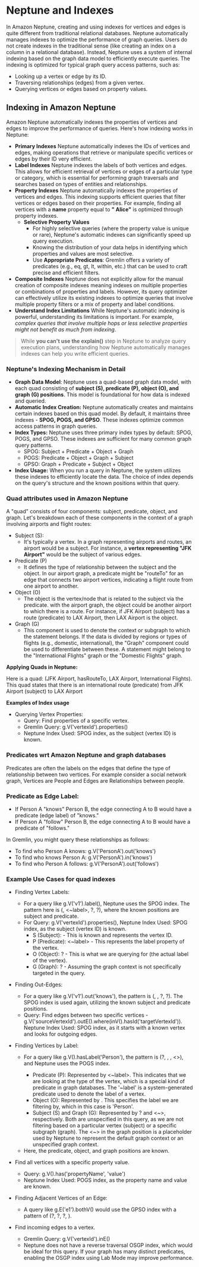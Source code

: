 # Neptune and Indexes
In Amazon Neptune, creating and using indexes for vertices and edges is quite different from traditional relational databases.
Neptune automatically manages indexes to optimize the performance of graph queries. Users do not create indexes in the 
traditional sense (like creating an index on a column in a relational database). Instead, Neptune uses a system of internal 
indexing based on the graph data model to efficiently execute queries. The indexing is optimized for typical graph query 
access patterns, such as:
* Looking up a vertex or edge by its ID.
* Traversing relationships (edges) from a given vertex.
* Querying vertices or edges based on property values.

## Indexing in Amazon Neptune

Amazon Neptune automatically indexes the properties of vertices and edges to improve the performance of queries. Here's
how indexing works in Neptune:
- **Primary Indexes**
  Neptune automatically indexes the IDs of vertices and edges, making operations that retrieve or manipulate specific
  vertices or edges by their ID very efficient.
- **Label Indexes**
  Neptune indexes the labels of both vertices and edges. This allows for efficient retrieval of vertices or edges of a
  particular type or category, which is essential for performing graph traversals and searches based on types of
  entities and relationships.
- **Property Indexes**
  Neptune automatically indexes the properties of vertices and edges. This indexing supports efficient queries that
  filter vertices or edges based on their properties. For example, finding all vertices with a **name** property equal to **"
  Alice"** is optimized through property indexes.
  - **Selective Property Values**
    - For highly selective queries (where the property value is unique or rare), Neptune's
      automatic indexes can significantly speed up query execution.
    - Knowing the distribution of your data helps in identifying which properties and values are most selective.
    - Use **Appropriate Predicates**: Gremlin offers a variety of predicates (e.g., eq, gt, lt, within, etc.) that can
      be used to craft precise and efficient filters.
- **Composite Indexes**
  Neptune does not explicitly allow for the manual creation of composite indexes meaning indexes on multiple properties or
  combinations of properties and labels. However, its query optimizer can effectively utilize its existing indexes to
  optimize queries that involve multiple property filters or a mix of property and label conditions.
- **Understand Index Limitations**
  While Neptune's automatic indexing is powerful, understanding its limitations is important. For example, _complex
  queries that involve multiple hops or less selective properties might not benefit as much from indexing_.



>While **you can't use the explain()** step in Neptune to analyze query execution plans, understanding how Neptune 
> automatically manages indexes can help you write efficient queries. 

### Neptune's Indexing Mechanism in Detail
- **Graph Data Model**: Neptune uses a quad-based graph data model, with each quad consisting of **subject (S), predicate (P), object (O), 
and graph (G) positions**. This model is foundational for how data is indexed and queried.
- **Automatic Index Creation:** Neptune automatically creates and maintains certain indexes based on this quad model. 
By default, it maintains three indexes - **SPOG, POGS, and GPSO**. These indexes optimize common access patterns in graph queries.
- **Index Types:** Neptune uses three primary index types by default: SPOG, POGS, and GPSO. These indexes are sufficient for many common graph query patterns.
  - SPOG: Subject + Predicate + Object + Graph
  - POGS: Predicate + Object + Graph + Subject
  - GPSO: Graph + Predicate + Subject + Object
- **Index Usage:** When you run a query in Neptune, the system utilizes these indexes to efficiently locate the data. 
The choice of index depends on the query's structure and the known positions within that query.

### Quad  attributes used  in Amazon Neptune

A "quad" consists of four components: subject, predicate, object, and graph. Let's breakdown
each of these components in the context of a graph involving airports and flight routes:

- Subject (S): 
  - It's typically a vertex. In a graph representing airports and routes, an airport would be a subject. For instance, 
a **vertex representing "JFK Airport"** would be the subject of various edges.
- Predicate (P)
  - It defines the type of relationship between the subject and the object. In our airport graph, a predicate 
might be "routeTo" for an edge that connects two airport vertices, indicating a flight route from one airport to another.
- Object (O)
  - The object is the vertex/node that is related to the subject via the predicate. with the airport graph, the object could be another airport to which there is a route. 
For instance, if JFK Airport (subject) has a route (predicate) to LAX Airport, then LAX Airport is the object.
- Graph (G)
  - This component is used to denote the context or subgraph to which the statement belongs. If the data is divided by regions or types of flights (e.g., domestic, international), the "Graph" 
component could be used to differentiate between these. A statement might belong to the "International Flights" graph or the "Domestic Flights" graph.

**Applying Quads in Neptune:**

Here is a quad: (JFK Airport, hasRouteTo, LAX Airport, International Flights). This quad states that there is an international route (predicate) from JFK Airport (subject) to LAX Airport 

**Examples of Index usage**
- Querying Vertex Properties:
  - Query: Find properties of a specific vertex.
  - Gremlin Query: g.V('vertexId').properties()
  - Neptune Index Used: SPOG index, as the subject (vertex ID) is known.

### Predicates wrt Amazon Neptune and graph databases
Predicates are often the labels on the edges that define the type of relationship between two vertices. For example consider a social network graph,
Vertices are People and Edges are Relationships between people.

### Predicate as Edge Label:
- If Person A "knows" Person B, the edge connecting A to B would have a predicate (edge label) of "knows."
- If Person A "follow" Person B, the edge connecting A to B would have a predicate of "follows."

In Gremlin, you might query these relationships as follows:
- To find who Person A knows: g.V('PersonA').out('knows')
- To find who knows Person A: g.V('PersonA').in('knows')
- To find who Person A follows: g.V('PersonA').out('follows')

### Example Use Cases for quad indexes
* Finding Vertex Labels: 
  * For a query like g.V('v1').label(), Neptune uses the SPOG index. The pattern here is (<v1>, <~label>, ?, ?), where the known positions are subject and predicate.
  * For Query: g.V('vertexId').properties(), Neptune Index Used: SPOG index, as the subject (vertex ID) is known.
    * S (Subject): <v1> - This is known and represents the vertex ID. 
    * P (Predicate): <~label> - This represents the label property of the vertex. 
    * O (Object): ? - This is what we are querying for (the actual label of the vertex). 
    * G (Graph): ? - Assuming the graph context is not specifically targeted in the query.
* Finding Out-Edges: 
  * For a query like g.V('v1').out('knows'), the pattern is (<v1>, <knows>, ?, ?). The SPOG index is used again, utilizing the known subject and predicate positions. 
  * Query: Find edges between two specific vertices - g.V('sourceVertexId').outE().where(inV().hasId('targetVertexId')). 
Neptune Index Used: SPOG index, as it starts with a known vertex and looks for outgoing edges.
* Finding Vertices by Label: 
  * For a query like g.V().hasLabel('Person'), the pattern is (?, <label>, <Person>, <>), and Neptune uses the POGS index.
    * Predicate (P): Represented by <~label>. This indicates that we are looking at the type of the vertex, which is a special kind of predicate in graph databases. The '~label' is a system-generated predicate used to denote the label of a vertex. 
    * Object (O): Represented by <Person>. This specifies the label we are filtering by, which in this case is 'Person'. 
    * Subject (S) and Graph (G): Represented by ? and <~>, respectively. Both are unspecified in this query, as we are not filtering based on a particular vertex (subject) or a specific subgraph (graph). The <~> in the graph position is a placeholder used by Neptune to represent the default graph context or an unspecified graph context.
  * Here, the predicate, object, and graph positions are known.
  
* Find all vertices with a specific property value.
  * Query: g.V().has('propertyName', 'value')
  * Neptune Index Used: POGS index, as the property name and value are known.
* Finding Adjacent Vertices of an Edge: 
  * A query like g.E('e1').bothV() would use the GPSO index with a pattern of (?, ?, ?, <e1>).
* Find incoming edges to a vertex.
  * Gremlin Query: g.V('vertexId').inE()
  * Neptune does not have a reverse traversal OSGP index, which would be ideal for this query. 
If your graph has many distinct predicates, enabling the OSGP index using Lab Mode may improve performance.

